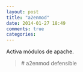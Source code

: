 ```yaml
---
layout: post
title: "a2enmod"
date: 2014-01-27 18:49
comments: true
categories: 
---
```

Activa módulos de apache.

>\# a2enmod defensible

